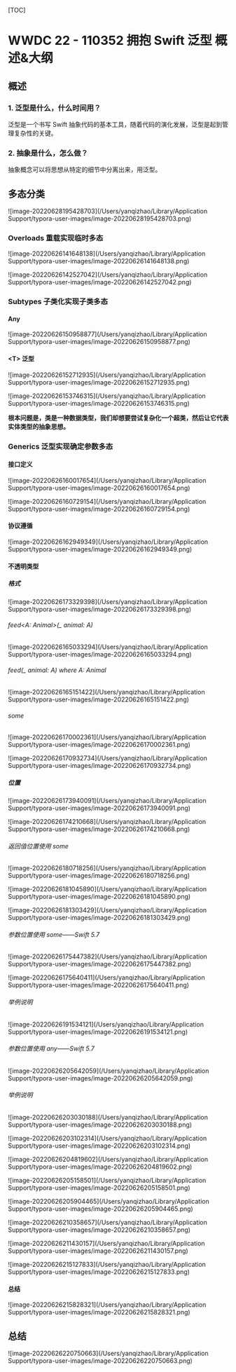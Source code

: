 [TOC]

# WWDC 22 - 110352 拥抱 Swift 泛型 概述&大纲



## 概述

### 1. 泛型是什么，什么时间用？

泛型是一个书写 Swift 抽象代码的基本工具，随着代码的演化发展，泛型是起到管理复杂性的关键。

### 2. 抽象是什么，怎么做？

抽象概念可以将思想从特定的细节中分离出来，用泛型。



## 多态分类

![image-20220628195428703](/Users/yanqizhao/Library/Application Support/typora-user-images/image-20220628195428703.png)



### Overloads 重载实现临时多态

![image-20220626141648138](/Users/yanqizhao/Library/Application Support/typora-user-images/image-20220626141648138.png)

![image-20220626142527042](/Users/yanqizhao/Library/Application Support/typora-user-images/image-20220626142527042.png)



### Subtypes 子类化实现子类多态

#### Any

![image-20220626150958877](/Users/yanqizhao/Library/Application Support/typora-user-images/image-20220626150958877.png)



####  \<T\> 泛型

![image-20220626152712935](/Users/yanqizhao/Library/Application Support/typora-user-images/image-20220626152712935.png)

![image-20220626153746315](/Users/yanqizhao/Library/Application Support/typora-user-images/image-20220626153746315.png)

**根本问题是，类是一种数据类型，我们却想要尝试复杂化一个超类，然后让它代表实体类型的抽象思想。**



### Generics 泛型实现确定参数多态

#### 接口定义

![image-20220626160017654](/Users/yanqizhao/Library/Application Support/typora-user-images/image-20220626160017654.png)

![image-20220626160729154](/Users/yanqizhao/Library/Application Support/typora-user-images/image-20220626160729154.png)



#### 协议遵循

![image-20220626162949349](/Users/yanqizhao/Library/Application Support/typora-user-images/image-20220626162949349.png)



#### 不透明类型

##### 格式

![image-20220626173329398](/Users/yanqizhao/Library/Application Support/typora-user-images/image-20220626173329398.png)

###### feed<A: Animal>(_ animal: A)

![image-20220626165033294](/Users/yanqizhao/Library/Application Support/typora-user-images/image-20220626165033294.png)

###### feed<A>(_ animal: A) where A: Animal

![image-20220626165151422](/Users/yanqizhao/Library/Application Support/typora-user-images/image-20220626165151422.png)

###### some

![image-20220626170002361](/Users/yanqizhao/Library/Application Support/typora-user-images/image-20220626170002361.png)

![image-20220626170932734](/Users/yanqizhao/Library/Application Support/typora-user-images/image-20220626170932734.png)



##### 位置

![image-20220626173940091](/Users/yanqizhao/Library/Application Support/typora-user-images/image-20220626173940091.png)

![image-20220626174210668](/Users/yanqizhao/Library/Application Support/typora-user-images/image-20220626174210668.png)



###### 返回值位置使用 some

![image-20220626180718256](/Users/yanqizhao/Library/Application Support/typora-user-images/image-20220626180718256.png)

![image-20220626181045890](/Users/yanqizhao/Library/Application Support/typora-user-images/image-20220626181045890.png)

![image-20220626181303429](/Users/yanqizhao/Library/Application Support/typora-user-images/image-20220626181303429.png)



###### 参数位置使用 some——Swift 5.7

![image-20220626175447382](/Users/yanqizhao/Library/Application Support/typora-user-images/image-20220626175447382.png)

![image-20220626175640411](/Users/yanqizhao/Library/Application Support/typora-user-images/image-20220626175640411.png)



###### 举例说明

![image-20220626191534121](/Users/yanqizhao/Library/Application Support/typora-user-images/image-20220626191534121.png)



###### 参数位置使用 any——Swift 5.7

![image-20220626205642059](/Users/yanqizhao/Library/Application Support/typora-user-images/image-20220626205642059.png)



###### 举例说明

![image-20220626203030188](/Users/yanqizhao/Library/Application Support/typora-user-images/image-20220626203030188.png)

![image-20220626203102314](/Users/yanqizhao/Library/Application Support/typora-user-images/image-20220626203102314.png)

![image-20220626204819602](/Users/yanqizhao/Library/Application Support/typora-user-images/image-20220626204819602.png)

![image-20220626205158501](/Users/yanqizhao/Library/Application Support/typora-user-images/image-20220626205158501.png)

![image-20220626205904465](/Users/yanqizhao/Library/Application Support/typora-user-images/image-20220626205904465.png)

![image-20220626210358657](/Users/yanqizhao/Library/Application Support/typora-user-images/image-20220626210358657.png)

![image-20220626211430157](/Users/yanqizhao/Library/Application Support/typora-user-images/image-20220626211430157.png)

![image-20220626215127833](/Users/yanqizhao/Library/Application Support/typora-user-images/image-20220626215127833.png)



#### 总结

![image-20220626215828321](/Users/yanqizhao/Library/Application Support/typora-user-images/image-20220626215828321.png)



## 总结

![image-20220626220750663](/Users/yanqizhao/Library/Application Support/typora-user-images/image-20220626220750663.png)

